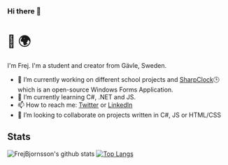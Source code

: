 ### Hi there 👋

# 👋 🌍

I'm Frej. I'm a student and creator from Gävle, Sweden.

- 🔭 I’m currently working on different school projects and <a href="https://github.com/FrejBjornsson/SharpClock" target="_blank">SharpClock</a>:clock3: which is an open-source Windows Forms Application.
- 🌱 I’m currently learning C#, .NET and JS.
- 📫 How to reach me: [Twitter](https://twitter.com/digitalismic19) or [LinkedIn](https://www.linkedin.com/in/frejbjornsson)
- 👯 I’m looking to collaborate on projects written in C#, JS or HTML/CSS


## Stats

![FrejBjornsson's github stats](https://github-readme-stats.vercel.app/api?username=FrejBjornsson&show_icons=true&theme=vue)
[![Top Langs](https://github-readme-stats.vercel.app/api/top-langs/?username=FrejBjornsson&layout=compact&theme=vue)](https://github.com/FrejBjornsson)


